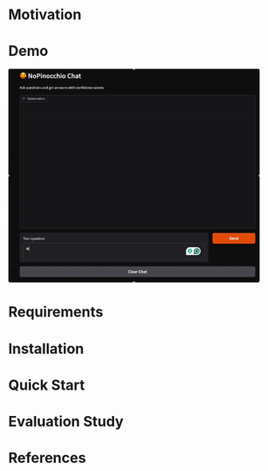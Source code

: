 # Motivation


# Demo
![](assets/NoPinDemo.gif)

# Requirements


# Installation


# Quick Start


# Evaluation Study

# References
